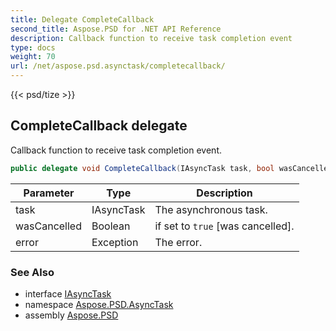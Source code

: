 ```yaml
---
title: Delegate CompleteCallback
second_title: Aspose.PSD for .NET API Reference
description: Callback function to receive task completion event
type: docs
weight: 70
url: /net/aspose.psd.asynctask/completecallback/
---
```

{{< psd/tize >}}
## CompleteCallback delegate

Callback function to receive task completion event.

```csharp
public delegate void CompleteCallback(IAsyncTask task, bool wasCancelled, Exception error);
```

| Parameter | Type | Description |
| --- | --- | --- |
| task | IAsyncTask | The asynchronous task. |
| wasCancelled | Boolean | if set to `true` [was cancelled]. |
| error | Exception | The error. |

### See Also

* interface [IAsyncTask](../iasynctask/)
* namespace [Aspose.PSD.AsyncTask](../../aspose.psd.asynctask/)
* assembly [Aspose.PSD](../../)


